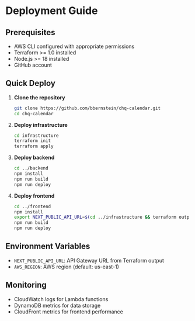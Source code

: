 # Deployment Guide

## Prerequisites
- AWS CLI configured with appropriate permissions
- Terraform >= 1.0 installed
- Node.js >= 18 installed
- GitHub account

## Quick Deploy

1. **Clone the repository**
   ```bash
   git clone https://github.com/bbernstein/chq-calendar.git
   cd chq-calendar
   ```

2. **Deploy infrastructure**
   ```bash
   cd infrastructure
   terraform init
   terraform apply
   ```

3. **Deploy backend**
   ```bash
   cd ../backend
   npm install
   npm run build
   npm run deploy
   ```

4. **Deploy frontend**
   ```bash
   cd ../frontend
   npm install
   export NEXT_PUBLIC_API_URL=$(cd ../infrastructure && terraform output -raw api_url)
   npm run build
   npm run deploy
   ```

## Environment Variables
- `NEXT_PUBLIC_API_URL`: API Gateway URL from Terraform output
- `AWS_REGION`: AWS region (default: us-east-1)

## Monitoring
- CloudWatch logs for Lambda functions
- DynamoDB metrics for data storage
- CloudFront metrics for frontend performance

